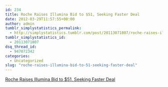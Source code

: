 ```yaml
---
id: 234
title: Roche Raises Illumina Bid to $51, Seeking Faster Deal
date: 2012-03-29T11:57:55+00:00
author: admin
tumblr_simplystatistics_permalink:
  - http://simplystatistics.tumblr.com/post/20113071807/roche-raises-illumina-bid-to-51-seeking-faster-deal
tumblr_simplystatistics_id:
  - 20113071807
dsq_thread_id:
  - 947072342
categories:
  - Uncategorized
slug: "roche-raises-illumina-bid-to-51-seeking-faster-deal"
---
```

[Roche Raises Illumina Bid to $51, Seeking Faster Deal](http://www.bloomberg.com/news/2012-03-29/roche-raises-illumina-bid-to-51-seeking-faster-deal.html)
